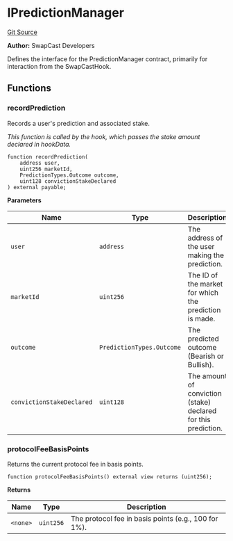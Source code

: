 # IPredictionManager
[Git Source](https://github.com/s-di-cola/swapcast/blob/2a5fbcf2444e0ac43b208ab177dd275c83817321/src/interfaces/IPredictionManager.sol)

**Author:**
SwapCast Developers

Defines the interface for the PredictionManager contract, primarily for interaction from the SwapCastHook.


## Functions
### recordPrediction

Records a user's prediction and associated stake.

*This function is called by the hook, which passes the stake amount declared in hookData.*


```solidity
function recordPrediction(
    address user,
    uint256 marketId,
    PredictionTypes.Outcome outcome,
    uint128 convictionStakeDeclared
) external payable;
```
**Parameters**

|Name|Type|Description|
|----|----|-----------|
|`user`|`address`|The address of the user making the prediction.|
|`marketId`|`uint256`|The ID of the market for which the prediction is made.|
|`outcome`|`PredictionTypes.Outcome`|The predicted outcome (Bearish or Bullish).|
|`convictionStakeDeclared`|`uint128`|The amount of conviction (stake) declared for this prediction.|


### protocolFeeBasisPoints

Returns the current protocol fee in basis points.


```solidity
function protocolFeeBasisPoints() external view returns (uint256);
```
**Returns**

|Name|Type|Description|
|----|----|-----------|
|`<none>`|`uint256`|The protocol fee in basis points (e.g., 100 for 1%).|



